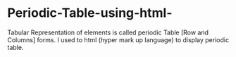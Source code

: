 # Periodic-Table-using-html-
Tabular Representation of elements is called periodic Table [Row and Columns] forms. I used to html (hyper mark up language)  to display periodic table. 

